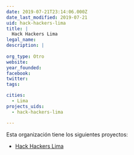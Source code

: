 ```yaml
---
date: 2019-07-21T23:14:06.000Z
date_last_modified: 2019-07-21
uid: hack-hackers-lima
title: |
  Hack Hackers Lima
legal_name: 
description: |
  
org_type: Otro
website: 
year_founded: 
facebook: 
twitter: 
tags:

cities: 
  - Lima
projects_uids:
  - hack-hackers-lima

---
```


Esta organización tiene los siguientes proyectos:

- [Hack Hackers Lima](/proyectos/hack-hackers-lima)
